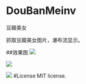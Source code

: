 # DouBanMeinv
豆瓣美女

抓取豆瓣美女图片，瀑布流显示。

##效果图
![](https://github.com/luzefeng/DouBanMeinv/blob/master/Simulator%20Screen%20Shot%202016%E5%B9%B42%E6%9C%885%E6%97%A5%20%E4%B8%8B%E5%8D%8810.05.35.png)

![](https://github.com/luzefeng/DouBanMeinv/blob/master/Simulator%20Screen%20Shot%202016%E5%B9%B42%E6%9C%885%E6%97%A5%20%E4%B8%8B%E5%8D%8810.05.46.png)

![](https://github.com/luzefeng/DouBanMeinv/blob/master/Simulator%20Screen%20Shot%202016%E5%B9%B42%E6%9C%885%E6%97%A5%20%E4%B8%8B%E5%8D%8810.07.08.png)
#License
MIT license.
